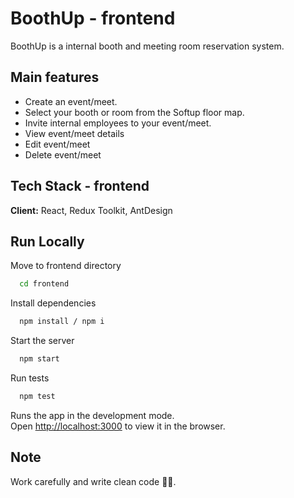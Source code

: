 # BoothUp - frontend

BoothUp is a internal booth and meeting room reservation system.

## Main features

- Create an event/meet.
- Select your booth or room from the Softup floor map.
- Invite internal employees to your event/meet.
- View event/meet details
- Edit event/meet
- Delete event/meet

## Tech Stack - frontend

**Client:** React, Redux Toolkit, AntDesign

## Run Locally

Move to frontend directory

```bash
  cd frontend
```

Install dependencies

```bash
  npm install / npm i
```

Start the server

```bash
  npm start
```

Run tests

```bash
  npm test
```

Runs the app in the development mode.\
Open [http://localhost:3000](http://localhost:3000) to view it in the browser.

## Note

Work carefully and write clean code ✌🏻.
